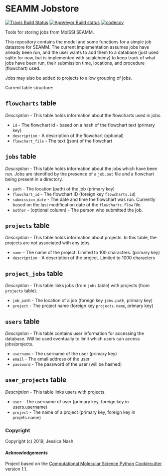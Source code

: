 SEAMM Jobstore
==============================
[//]: # (Badges)
[![Travis Build Status](https://travis-ci.org/REPLACE_WITH_OWNER_ACCOUNT/jobstore.png)](https://travis-ci.org/REPLACE_WITH_OWNER_ACCOUNT/jobstore)
[![AppVeyor Build status](https://ci.appveyor.com/api/projects/status/REPLACE_WITH_APPVEYOR_LINK/branch/master?svg=true)](https://ci.appveyor.com/project/REPLACE_WITH_OWNER_ACCOUNT/jobstore/branch/master)
[![codecov](https://codecov.io/gh/REPLACE_WITH_OWNER_ACCOUNT/jobstore/branch/master/graph/badge.svg)](https://codecov.io/gh/REPLACE_WITH_OWNER_ACCOUNT/jobstore/branch/master)

Tools for storing jobs from MolSSI SEAMM.

This repository contains the model and some functions for a simple job datastore for SEAMM. The current implementation assumes jobs have already been run, and the user wants to add them to a database (just used sqlite for now, but is implemented with sqlalchemy) to keep track of what jobs have been run, their submission time, locations, and procedure (flowchart) used.

Jobs may also be added to projects to allow grouping of jobs.

Current table structure:

`flowcharts` table
------------------
*Description* - This table holds information about the flowcharts used in jobs.

- `id` - The flowchart id - based on a hash of the flowchart text (primary key)
- `description` - A description of the flowchart (optional)
- `flowchart_file` - The text (json) of the flowchart

`jobs` table
------------
*Description* - This table holds information about the jobs which have been run. Jobs are identified by the presence of a `job.out` file and a flowchart being present in a directory.

- `path` - The location (path) of the job (primary key)
- `flowchart_id` - The flowchart ID (foreign key `flowcharts.id`)
- `submission_date` - The date and time the flowchart was run. Currently based on the last modification date of the `flowcharts.flow` file.
- `author` - (optional column) - The person who submitted the job.

`projects` table
----------------
*Description* - This table holds information about projects. In this table, the projects are not associated with any jobs.

- `name` - The name of the project. Limited to 100 characters. (primary key)
- `description` - A description of the project. Limited to 1000 characters

`project_jobs` table
--------------------
*Description* - This table links jobs (from `jobs` table) with projects (from `projects` table).

- `job_path` - The location of a job (foreign key `jobs.path`, primary key)
- `project` - The project name (foreign key `projects.name`, primary key)

`users` table
-------------
*Description* - This table contains user information for accessing the database. Will be used eventually to limit which users can access jobs/projects.

- `username` - The username of the user (primary key)
- `email` - The email address of the user
- `password` - The password of the user (will be hashed)

`user_projects` table
---------------------
*Description* - This table links users with projects.

- `user` - The username of user (primary key, foreign key in users.username)
- `project` - The name of a project (primary key, foreign key in projets.name)


### Copyright

Copyright (c) 2019, Jessica Nash


#### Acknowledgements
 
Project based on the 
[Computational Molecular Science Python Cookiecutter](https://github.com/molssi/cookiecutter-cms) version 1.1.
